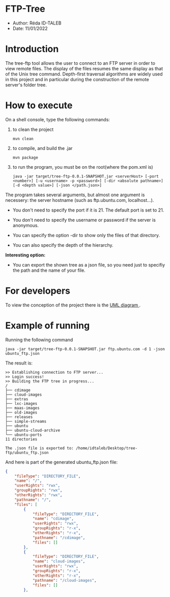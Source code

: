 # FTP-Tree
- Author: Réda ID-TALEB
- Date: 11/01/2022

# Introduction
The tree-ftp tool allows the user to connect to an FTP server in order to view remote files. The display of the files resumes the same display as that of the Unix tree command.
Depth-first traversal algorithms are widely used in this project and in particular during the construction of the remote server's folder tree.

# How to execute
On a shell console, type the following commands:
1. to clean the project
    ```
    mvn clean
    ``` 
2. to compile, and build the .jar
    ```
    mvn package
    ``` 
3. to run the program, you must be on the root(where the pom.xml is)
    ```
    java -jar target/tree-ftp-0.0.1-SNAPSHOT.jar <serverHost> [-port <number>] [-u <username> -p <password>] [-dir <absolute pathname>] [-d <depth value>] [-json </path.json>]
    ``` 

The program takes several arguments, but almost one argument is necessery: the server hostname (such as ftp.ubuntu.com, localhost...).
- You don't need to specify the port if it is 21. The default port is set to 21.
- You don't need to specify the username or password if the server is anonymous.


- You can specify the option -dir to show only the files of that directory.
- You can also specify the depth of the hierarchy.

**Interesting option:**
- You can export the shown tree as a json file, so you need just to specifiy the path and the name of your file.

# For developers
To view the conception of the project there is the [UML diagram ](docs/tree-ftp-uml.png).

# Example of running
Running the following command
```
java -jar target/tree-ftp-0.0.1-SNAPSHOT.jar ftp.ubuntu.com -d 1 -json ubuntu_ftp.json
```

The result is:
```
>> Establishing connection to FTP server...
>> Login success!
>> Building the FTP tree in progress...
/
├── cdimage
├── cloud-images
├── extras
├── lxc-images
├── maas-images
├── old-images
├── releases
├── simple-streams
├── ubuntu
├── ubuntu-cloud-archive
└── ubuntu-ports
11 directories

The .json file is exported to: /home/idtaleb/Desktop/tree-ftp/ubuntu_ftp.json
```

And here is part of the generated ubuntu_ftp.json file:
```json
{
    "fileType": "DIRECTORY_FILE",
    "name": "/",
    "userRights": "rwx",
    "groupRights": "rwx",
    "otherRights": "rwx",
    "pathname": "/",
    "files": [
        {
            "fileType": "DIRECTORY_FILE",
            "name": "cdimage",
            "userRights": "rwx",
            "groupRights": "r-x",
            "otherRights": "r-x",
            "pathname": "/cdimage",
            "files": []
        },
        {
            "fileType": "DIRECTORY_FILE",
            "name": "cloud-images",
            "userRights": "rwx",
            "groupRights": "r-x",
            "otherRights": "r-x",
            "pathname": "/cloud-images",
            "files": []
        },
```
